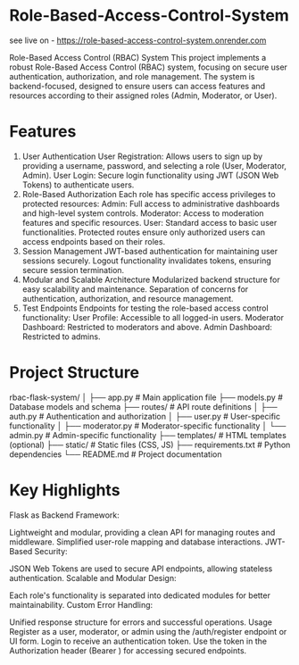 # Role-Based-Access-Control-System

see live on - https://role-based-access-control-system.onrender.com

Role-Based Access Control (RBAC) System
This project implements a robust Role-Based Access Control (RBAC) system, focusing on secure user authentication, authorization, and role management. The system is backend-focused, designed to ensure users can access features and resources according to their assigned roles (Admin, Moderator, or User).

# Features
1. User Authentication
User Registration: Allows users to sign up by providing a username, password, and selecting a role (User, Moderator, Admin).
User Login: Secure login functionality using JWT (JSON Web Tokens) to authenticate users.
2. Role-Based Authorization
Each role has specific access privileges to protected resources:
Admin: Full access to administrative dashboards and high-level system controls.
Moderator: Access to moderation features and specific resources.
User: Standard access to basic user functionalities.
Protected routes ensure only authorized users can access endpoints based on their roles.
3. Session Management
JWT-based authentication for maintaining user sessions securely.
Logout functionality invalidates tokens, ensuring secure session termination.
4. Modular and Scalable Architecture
Modularized backend structure for easy scalability and maintenance.
Separation of concerns for authentication, authorization, and resource management.
5. Test Endpoints
Endpoints for testing the role-based access control functionality:
User Profile: Accessible to all logged-in users.
Moderator Dashboard: Restricted to moderators and above.
Admin Dashboard: Restricted to admins.

# Project Structure 
rbac-flask-system/
│
├── app.py               # Main application file
├── models.py            # Database models and schema
├── routes/              # API route definitions
│   ├── auth.py          # Authentication and authorization
│   ├── user.py          # User-specific functionality
│   ├── moderator.py     # Moderator-specific functionality
│   └── admin.py         # Admin-specific functionality
├── templates/           # HTML templates (optional)
├── static/              # Static files (CSS, JS)
├── requirements.txt     # Python dependencies
└── README.md            # Project documentation

# Key Highlights
Flask as Backend Framework:

Lightweight and modular, providing a clean API for managing routes and middleware.
Simplified user-role mapping and database interactions.
JWT-Based Security:

JSON Web Tokens are used to secure API endpoints, allowing stateless authentication.
Scalable and Modular Design:

Each role's functionality is separated into dedicated modules for better maintainability.
Custom Error Handling:

Unified response structure for errors and successful operations.
Usage
Register as a user, moderator, or admin using the /auth/register endpoint or UI form.
Login to receive an authentication token.
Use the token in the Authorization header (Bearer <token>) for accessing secured endpoints.
